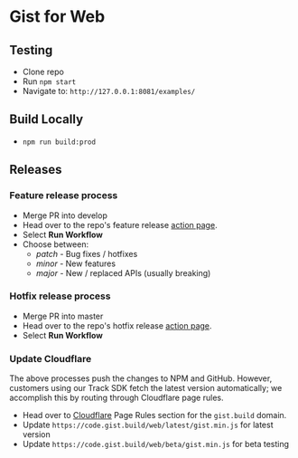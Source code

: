 # Gist for Web

## Testing

- Clone repo
- Run `npm start`
- Navigate to: `http://127.0.0.1:8081/examples/`

## Build Locally

- `npm run build:prod`

## Releases

### Feature release process

- Merge PR into develop
- Head over to the repo's feature release [action page](https://github.com/customerio/gist-web/actions/workflows/release_version.yml).
- Select **Run Workflow**
- Choose between:
    - *patch* - Bug fixes / hotfixes
    - *minor* - New features
    - *major* - New / replaced APIs (usually breaking)

### Hotfix release process

- Merge PR into master
- Head over to the repo's hotfix release [action page](https://github.com/customerio/gist-web/actions/workflows/release_hotfix.yml).
- Select **Run Workflow**

### Update Cloudflare

The above processes push the changes to NPM and GitHub. However, customers using our Track SDK fetch the latest version automatically; we accomplish this by routing through Cloudflare page rules.

- Head over to [Cloudflare](https://dash.cloudflare.com/) Page Rules section for the `gist.build` domain.
- Update `https://code.gist.build/web/latest/gist.min.js` for latest version
- Update `https://code.gist.build/web/beta/gist.min.js` for beta testing